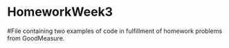 # HomeworkWeek3
#File containing two examples of code in fulfillment of homework problems from GoodMeasure.
